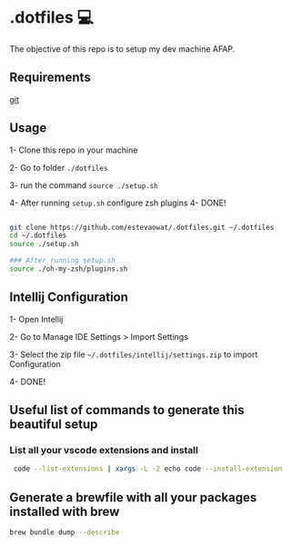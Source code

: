 # .dotfiles :computer:

The objective of this repo is to setup my dev machine AFAP.

## Requirements

[git](https://git-scm.com/)

## Usage

1- Clone this repo in your machine

2- Go to folder `./dotfiles`

3- run the command `source ./setup.sh`

4- After running `setup.sh` configure zsh plugins
4- DONE!

```bash

git clone https://github.com/estevaowat/.dotfiles.git ~/.dotfiles
cd ~/.dotfiles
source ./setup.sh

### After running setup.sh
source ./oh-my-zsh/plugins.sh
```

## Intellij Configuration

1- Open Intellij

2- Go to Manage IDE Settings > Import Settings

3- Select the zip file `~/.dotfiles/intellij/settings.zip` to import Configuration

4- DONE!

## Useful list of commands to generate this beautiful setup

### List all your vscode extensions and install

```bash
 code --list-extensions | xargs -L -2 echo code --install-extension
```

## Generate a brewfile with all your packages installed with brew

```bash
brew bundle dump --describe
```
